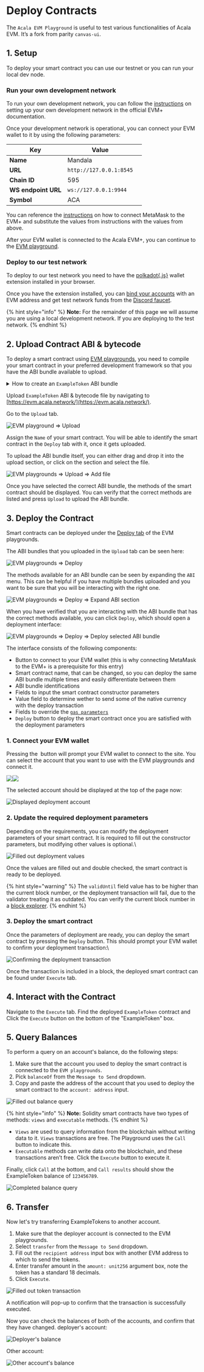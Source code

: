 # Deploy Contracts

The `Acala EVM Playground` is useful to test various functionalities of Acala EVM. It’s a fork from parity `canvas-ui`.

## **1. Setup**

To deploy your smart contract you can use our testnet or you can run your local dev node.

### Run your own development network

To run your own development network, you can follow the [instructions](https://evmdocs.acala.network/network/network-setup/local-development-network) on setting up your own development network in the official EVM+ documentation.

Once your development network is operational, you can connect your EVM wallet to it by using the following parameters:

<table data-header-hidden><thead><tr><th>Key</th><th>Value</th><th data-hidden></th></tr></thead><tbody><tr><td><strong>Name</strong></td><td>Mandala</td><td></td></tr><tr><td><strong>URL</strong></td><td><code>http://127.0.0.1:8545</code></td><td></td></tr><tr><td><strong>Chain ID</strong></td><td>595</td><td></td></tr><tr><td><strong>WS endpoint URL</strong></td><td><code>ws://127.0.0.1:9944</code></td><td></td></tr><tr><td><strong>Symbol</strong></td><td>ACA</td><td></td></tr></tbody></table>

You can reference the [instructions](connect-to-a-node/use-metamask-with-evm+.md) on how to connect MetaMask to the EVM+ and substitute the values from instructions with the values from above.

After your EVM wallet is connected to the Acala EVM+, you can continue to the [EVM playground](https://evm.acala.network/).

### **Deploy to our test network**

To deploy to our test network you need to have the [polkadot{.js}](https://polkadot.js.org/extension/) wallet extension installed in your browser.

Once you have the extension installed, you can [bind your accounts](evm-account.md#2.-bind-an-existing-ethereum-account) with an EVM address and get test network funds from the [Discord faucet](../../../../get-started/networks.md#faucet).

{% hint style="info" %}
**Note:** For the remainder of this page we will assume you are using a local development network. If you are deploying to the test network.
{% endhint %}

## **2. Upload Contract ABI & bytecode**

To deploy a smart contract using [EVM playgrounds](https://evm.acala.network/), you need to compile your smart contract in your preferred development framework so that you have the ABI bundle available to upload.

<details>

<summary>How to create an <code>ExampleToken</code> ABI bundle</summary>

In case you want to use the same smart contract as it is used in this example, you can follow these short instructions on how to create it.

First clone the Acala Hardhat tutorials example:

```shell
git clone git@github.com:AcalaNetwork/hardhat-tutorials.git
```

Move into the examples repository and into the `token` example:

```shell
cd hardhat-tutorials/token
```

Within the example directory, install all of the dependencies and compile the smart contracts:

```shell
yarn && yarn build
```

This will compile the `Token` smart contract and create an ABI bundle to the directory `artifacts/contracts/Token.sol/` the bundle file is called `Token.json`.

</details>

Upload `ExampleToken` ABI & bytecode file by navigating to [https://evm.acala.network/](https://evm.acala.network/).

Go to the `Upload` tab.

![EVM playground => Upload](<../../../../.gitbook/assets/image (2).png>)

Assign the `Name` of your smart contract. You will be able to identify the smart contract in the `Deploy` tab with it, once it gets uploaded.

To upload the ABI bundle itself, you can either drag and drop it into the upload section, or click on the section and select the file.

![EVM playgrounds => Upload => Add file](<../../../../.gitbook/assets/image (44).png>)

Once you have selected the correct ABI bundle, the methods of the smart contract should be displayed. You can verify that the correct methods are listed and press `Upload` to upload the ABI bundle.

## **3. Deploy the Contract**

Smart contracts can be deployed under the [Deploy tab](https://evm.acala.network/#/deploy) of the EVM playgrounds.

The ABI bundles that you uploaded in the `Upload` tab can be seen here:

![EVM playgrounds => Deploy](<../../../../.gitbook/assets/image (10).png>)

The methods available for an ABI bundle can be seen by expanding the `ABI` menu. This can be helpful if you have multiple bundles uploaded and you want to be sure that you will be interacting with the right one.

![EVM playgrounds => Deploy => Expand ABI section](<../../../../.gitbook/assets/image (13).png>)

When you have verified that you are interacting with the ABI bundle that has the correct methods available, you can click `Deploy`, which should open a deployment interface:

![EVM playgrounds => Deploy => Deploy selected ABI bundle](<../../../../.gitbook/assets/image (1).png>)

The interface consists of the following components:

* Button to connect to your EVM wallet (this is why connecting MetaMask to the EVM+ is a prerequisite for this entry)
* Smart contract name, that can be changed, so you can deploy the same ABI bundle multiple times and easily differentiate between them
* ABI bundle identifications
* Fields to input the smart contract constructor parameters
* Value field to determine wether to send some of the native currency with the deploy transaction
* Fields to override the [`gas parameters`](https://evmdocs.acala.network/network/gas-parameters)
* `Deploy` button to deploy the smart contract once you are satisfied with the deployment parameters

### 1. Connect your EVM wallet

Pressing the <img src="../../../../.gitbook/assets/image (15).png" alt="" data-size="line"> button will prompt your EVM wallet to connect to the site. You can select the account that you want to use with the EVM playgrounds and connect it.

![](<../../../../.gitbook/assets/image (7).png>)![](<../../../../.gitbook/assets/image (14).png>)

The selected account should be displayed at the top of the page now:

![Displayed deployment account](<../../../../.gitbook/assets/image (19).png>)

### 2. Update the required deployment parameters

Depending on the requirements, you can modify the deployment parameters of your smart contract. It is required to fill out the constructor parameters, but modifying other values is optional.\


![Filled out deployment values](https://files.gitbook.com/v0/b/gitbook-x-prod.appspot.com/o/spaces%2FAr4HPdeSWiuUx1XzEALT%2Fuploads%2F9wxhZ96rDiIYMPvpYUKb%2Fimage.png?alt=media\&token=9afddcce-b216-42e2-bd55-24a7c0cd5cad)

Once the values are filled out and double checked, the smart contract is ready to be deployed.

{% hint style="warning" %}
The `validUntil` field value has to be higher than the current block number, or the deployment transaction will fail, due to the validator treating it as outdated. You can verify the current block number in a [block explorer](https://evmdocs.acala.network/network/gas-parameters).
{% endhint %}

### 3. Deploy the smart contract

Once the parameters of deployment are ready, you can deploy the smart contract by pressing the `Deploy` button. This should prompt your EVM wallet to confirm your deployment transaction:\


![Confirming the deployment transaction](https://files.gitbook.com/v0/b/gitbook-x-prod.appspot.com/o/spaces%2FAr4HPdeSWiuUx1XzEALT%2Fuploads%2FKRsWktz8uflxQILeGFkm%2Fimage.png?alt=media\&token=c5401b2a-5b30-4770-a1bf-018d1dd3fe2b)

Once the transaction is included in a block, the deployed smart contract can be found under `Execute` tab.

## **4. Interact with the Contract**

Navigate to the `Execute` tab. Find the deployed `ExampleToken` contract and Click the `Execute` button on the bottom of the "ExampleToken" box.

## **5. Query Balances**

To perform a query on an account's balance, do the following steps:

1. Make sure that the account you used to deploy the smart contract is connected to the `EVM playgrounds`.
2. Pick `balanceOf` from the `Message to Send` dropdown.
3. Copy and paste the address of the account that you used to deploy the smart contract to the `account: address` input.

![Filled out balance query](<../../../../.gitbook/assets/image (12).png>)

{% hint style="info" %}
**Note:** Solidity smart contracts have two types of methods: `views` and `executable` methods.
{% endhint %}

* `Views` are used to query information from the blockchain without writing data to it. `Views` transactions are free. The Playground uses the `Call` button to indicate this.
* `Executable` methods can write data onto the blockchain, and these transactions aren’t free. Click the `Execute` button to execute it.

Finally, click `Call` at the bottom, and `Call results` should show the ExampleToken balance of `123456789`.

![Completed balance query](<../../../../.gitbook/assets/image (23).png>)

## **6. Transfer**

Now let's try transferring ExampleTokens to another account.

1. Make sure that the deployer account is connected to the EVM playgrounds.
2. Select `transfer` from the `Message to Send` dropdown.
3. Fill out the `recipient address` input box with another EVM address to which to send the tokens.
4. Enter transfer amount in the `amount: unit256` argument box, note the token has a standard 18 decimals.
5. Click `Execute`.

![Filled out token transaction](<../../../../.gitbook/assets/image (43).png>)

A notification will pop-up to confirm that the transaction is successfully executed.

Now you can check the balances of both of the accounts, and confirm that they have changed. deployer's account:

![Deployer's balance](<../../../../.gitbook/assets/image (11).png>)

Other account:

![Other account's balance](<../../../../.gitbook/assets/image (46).png>)

